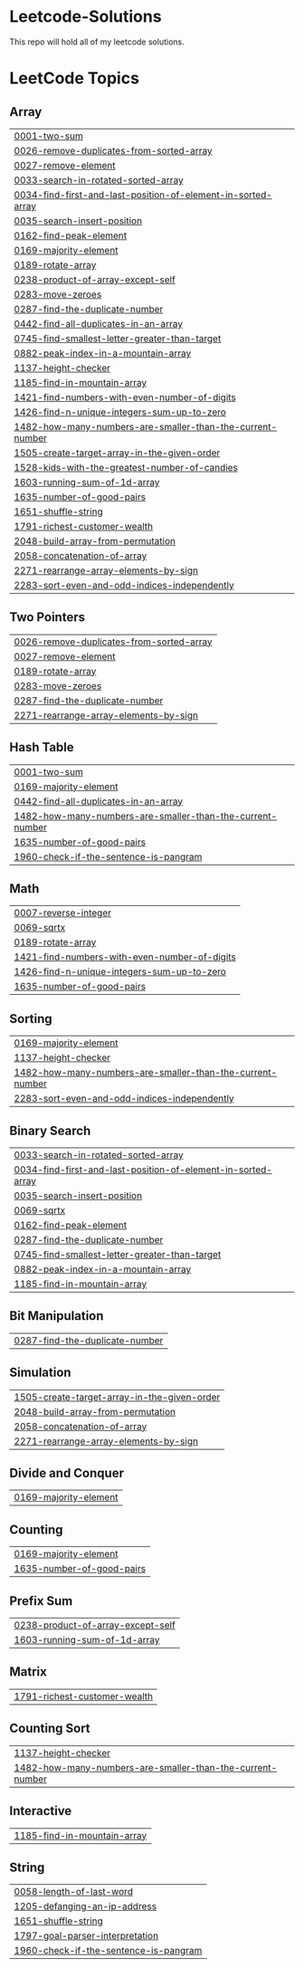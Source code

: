# Leetcode-Solutions
This repo will hold all of my leetcode solutions.

<!---LeetCode Topics Start-->
# LeetCode Topics
## Array
|  |
| ------- |
| [0001-two-sum](https://github.com/CipherCraftXIshant/Leetcode-Solutions/tree/master/0001-two-sum) |
| [0026-remove-duplicates-from-sorted-array](https://github.com/CipherCraftXIshant/Leetcode-Solutions/tree/master/0026-remove-duplicates-from-sorted-array) |
| [0027-remove-element](https://github.com/CipherCraftXIshant/Leetcode-Solutions/tree/master/0027-remove-element) |
| [0033-search-in-rotated-sorted-array](https://github.com/CipherCraftXIshant/Leetcode-Solutions/tree/master/0033-search-in-rotated-sorted-array) |
| [0034-find-first-and-last-position-of-element-in-sorted-array](https://github.com/CipherCraftXIshant/Leetcode-Solutions/tree/master/0034-find-first-and-last-position-of-element-in-sorted-array) |
| [0035-search-insert-position](https://github.com/CipherCraftXIshant/Leetcode-Solutions/tree/master/0035-search-insert-position) |
| [0162-find-peak-element](https://github.com/CipherCraftXIshant/Leetcode-Solutions/tree/master/0162-find-peak-element) |
| [0169-majority-element](https://github.com/CipherCraftXIshant/Leetcode-Solutions/tree/master/0169-majority-element) |
| [0189-rotate-array](https://github.com/CipherCraftXIshant/Leetcode-Solutions/tree/master/0189-rotate-array) |
| [0238-product-of-array-except-self](https://github.com/CipherCraftXIshant/Leetcode-Solutions/tree/master/0238-product-of-array-except-self) |
| [0283-move-zeroes](https://github.com/CipherCraftXIshant/Leetcode-Solutions/tree/master/0283-move-zeroes) |
| [0287-find-the-duplicate-number](https://github.com/CipherCraftXIshant/Leetcode-Solutions/tree/master/0287-find-the-duplicate-number) |
| [0442-find-all-duplicates-in-an-array](https://github.com/CipherCraftXIshant/Leetcode-Solutions/tree/master/0442-find-all-duplicates-in-an-array) |
| [0745-find-smallest-letter-greater-than-target](https://github.com/CipherCraftXIshant/Leetcode-Solutions/tree/master/0745-find-smallest-letter-greater-than-target) |
| [0882-peak-index-in-a-mountain-array](https://github.com/CipherCraftXIshant/Leetcode-Solutions/tree/master/0882-peak-index-in-a-mountain-array) |
| [1137-height-checker](https://github.com/CipherCraftXIshant/Leetcode-Solutions/tree/master/1137-height-checker) |
| [1185-find-in-mountain-array](https://github.com/CipherCraftXIshant/Leetcode-Solutions/tree/master/1185-find-in-mountain-array) |
| [1421-find-numbers-with-even-number-of-digits](https://github.com/CipherCraftXIshant/Leetcode-Solutions/tree/master/1421-find-numbers-with-even-number-of-digits) |
| [1426-find-n-unique-integers-sum-up-to-zero](https://github.com/CipherCraftXIshant/Leetcode-Solutions/tree/master/1426-find-n-unique-integers-sum-up-to-zero) |
| [1482-how-many-numbers-are-smaller-than-the-current-number](https://github.com/CipherCraftXIshant/Leetcode-Solutions/tree/master/1482-how-many-numbers-are-smaller-than-the-current-number) |
| [1505-create-target-array-in-the-given-order](https://github.com/CipherCraftXIshant/Leetcode-Solutions/tree/master/1505-create-target-array-in-the-given-order) |
| [1528-kids-with-the-greatest-number-of-candies](https://github.com/CipherCraftXIshant/Leetcode-Solutions/tree/master/1528-kids-with-the-greatest-number-of-candies) |
| [1603-running-sum-of-1d-array](https://github.com/CipherCraftXIshant/Leetcode-Solutions/tree/master/1603-running-sum-of-1d-array) |
| [1635-number-of-good-pairs](https://github.com/CipherCraftXIshant/Leetcode-Solutions/tree/master/1635-number-of-good-pairs) |
| [1651-shuffle-string](https://github.com/CipherCraftXIshant/Leetcode-Solutions/tree/master/1651-shuffle-string) |
| [1791-richest-customer-wealth](https://github.com/CipherCraftXIshant/Leetcode-Solutions/tree/master/1791-richest-customer-wealth) |
| [2048-build-array-from-permutation](https://github.com/CipherCraftXIshant/Leetcode-Solutions/tree/master/2048-build-array-from-permutation) |
| [2058-concatenation-of-array](https://github.com/CipherCraftXIshant/Leetcode-Solutions/tree/master/2058-concatenation-of-array) |
| [2271-rearrange-array-elements-by-sign](https://github.com/CipherCraftXIshant/Leetcode-Solutions/tree/master/2271-rearrange-array-elements-by-sign) |
| [2283-sort-even-and-odd-indices-independently](https://github.com/CipherCraftXIshant/Leetcode-Solutions/tree/master/2283-sort-even-and-odd-indices-independently) |
## Two Pointers
|  |
| ------- |
| [0026-remove-duplicates-from-sorted-array](https://github.com/CipherCraftXIshant/Leetcode-Solutions/tree/master/0026-remove-duplicates-from-sorted-array) |
| [0027-remove-element](https://github.com/CipherCraftXIshant/Leetcode-Solutions/tree/master/0027-remove-element) |
| [0189-rotate-array](https://github.com/CipherCraftXIshant/Leetcode-Solutions/tree/master/0189-rotate-array) |
| [0283-move-zeroes](https://github.com/CipherCraftXIshant/Leetcode-Solutions/tree/master/0283-move-zeroes) |
| [0287-find-the-duplicate-number](https://github.com/CipherCraftXIshant/Leetcode-Solutions/tree/master/0287-find-the-duplicate-number) |
| [2271-rearrange-array-elements-by-sign](https://github.com/CipherCraftXIshant/Leetcode-Solutions/tree/master/2271-rearrange-array-elements-by-sign) |
## Hash Table
|  |
| ------- |
| [0001-two-sum](https://github.com/CipherCraftXIshant/Leetcode-Solutions/tree/master/0001-two-sum) |
| [0169-majority-element](https://github.com/CipherCraftXIshant/Leetcode-Solutions/tree/master/0169-majority-element) |
| [0442-find-all-duplicates-in-an-array](https://github.com/CipherCraftXIshant/Leetcode-Solutions/tree/master/0442-find-all-duplicates-in-an-array) |
| [1482-how-many-numbers-are-smaller-than-the-current-number](https://github.com/CipherCraftXIshant/Leetcode-Solutions/tree/master/1482-how-many-numbers-are-smaller-than-the-current-number) |
| [1635-number-of-good-pairs](https://github.com/CipherCraftXIshant/Leetcode-Solutions/tree/master/1635-number-of-good-pairs) |
| [1960-check-if-the-sentence-is-pangram](https://github.com/CipherCraftXIshant/Leetcode-Solutions/tree/master/1960-check-if-the-sentence-is-pangram) |
## Math
|  |
| ------- |
| [0007-reverse-integer](https://github.com/CipherCraftXIshant/Leetcode-Solutions/tree/master/0007-reverse-integer) |
| [0069-sqrtx](https://github.com/CipherCraftXIshant/Leetcode-Solutions/tree/master/0069-sqrtx) |
| [0189-rotate-array](https://github.com/CipherCraftXIshant/Leetcode-Solutions/tree/master/0189-rotate-array) |
| [1421-find-numbers-with-even-number-of-digits](https://github.com/CipherCraftXIshant/Leetcode-Solutions/tree/master/1421-find-numbers-with-even-number-of-digits) |
| [1426-find-n-unique-integers-sum-up-to-zero](https://github.com/CipherCraftXIshant/Leetcode-Solutions/tree/master/1426-find-n-unique-integers-sum-up-to-zero) |
| [1635-number-of-good-pairs](https://github.com/CipherCraftXIshant/Leetcode-Solutions/tree/master/1635-number-of-good-pairs) |
## Sorting
|  |
| ------- |
| [0169-majority-element](https://github.com/CipherCraftXIshant/Leetcode-Solutions/tree/master/0169-majority-element) |
| [1137-height-checker](https://github.com/CipherCraftXIshant/Leetcode-Solutions/tree/master/1137-height-checker) |
| [1482-how-many-numbers-are-smaller-than-the-current-number](https://github.com/CipherCraftXIshant/Leetcode-Solutions/tree/master/1482-how-many-numbers-are-smaller-than-the-current-number) |
| [2283-sort-even-and-odd-indices-independently](https://github.com/CipherCraftXIshant/Leetcode-Solutions/tree/master/2283-sort-even-and-odd-indices-independently) |
## Binary Search
|  |
| ------- |
| [0033-search-in-rotated-sorted-array](https://github.com/CipherCraftXIshant/Leetcode-Solutions/tree/master/0033-search-in-rotated-sorted-array) |
| [0034-find-first-and-last-position-of-element-in-sorted-array](https://github.com/CipherCraftXIshant/Leetcode-Solutions/tree/master/0034-find-first-and-last-position-of-element-in-sorted-array) |
| [0035-search-insert-position](https://github.com/CipherCraftXIshant/Leetcode-Solutions/tree/master/0035-search-insert-position) |
| [0069-sqrtx](https://github.com/CipherCraftXIshant/Leetcode-Solutions/tree/master/0069-sqrtx) |
| [0162-find-peak-element](https://github.com/CipherCraftXIshant/Leetcode-Solutions/tree/master/0162-find-peak-element) |
| [0287-find-the-duplicate-number](https://github.com/CipherCraftXIshant/Leetcode-Solutions/tree/master/0287-find-the-duplicate-number) |
| [0745-find-smallest-letter-greater-than-target](https://github.com/CipherCraftXIshant/Leetcode-Solutions/tree/master/0745-find-smallest-letter-greater-than-target) |
| [0882-peak-index-in-a-mountain-array](https://github.com/CipherCraftXIshant/Leetcode-Solutions/tree/master/0882-peak-index-in-a-mountain-array) |
| [1185-find-in-mountain-array](https://github.com/CipherCraftXIshant/Leetcode-Solutions/tree/master/1185-find-in-mountain-array) |
## Bit Manipulation
|  |
| ------- |
| [0287-find-the-duplicate-number](https://github.com/CipherCraftXIshant/Leetcode-Solutions/tree/master/0287-find-the-duplicate-number) |
## Simulation
|  |
| ------- |
| [1505-create-target-array-in-the-given-order](https://github.com/CipherCraftXIshant/Leetcode-Solutions/tree/master/1505-create-target-array-in-the-given-order) |
| [2048-build-array-from-permutation](https://github.com/CipherCraftXIshant/Leetcode-Solutions/tree/master/2048-build-array-from-permutation) |
| [2058-concatenation-of-array](https://github.com/CipherCraftXIshant/Leetcode-Solutions/tree/master/2058-concatenation-of-array) |
| [2271-rearrange-array-elements-by-sign](https://github.com/CipherCraftXIshant/Leetcode-Solutions/tree/master/2271-rearrange-array-elements-by-sign) |
## Divide and Conquer
|  |
| ------- |
| [0169-majority-element](https://github.com/CipherCraftXIshant/Leetcode-Solutions/tree/master/0169-majority-element) |
## Counting
|  |
| ------- |
| [0169-majority-element](https://github.com/CipherCraftXIshant/Leetcode-Solutions/tree/master/0169-majority-element) |
| [1635-number-of-good-pairs](https://github.com/CipherCraftXIshant/Leetcode-Solutions/tree/master/1635-number-of-good-pairs) |
## Prefix Sum
|  |
| ------- |
| [0238-product-of-array-except-self](https://github.com/CipherCraftXIshant/Leetcode-Solutions/tree/master/0238-product-of-array-except-self) |
| [1603-running-sum-of-1d-array](https://github.com/CipherCraftXIshant/Leetcode-Solutions/tree/master/1603-running-sum-of-1d-array) |
## Matrix
|  |
| ------- |
| [1791-richest-customer-wealth](https://github.com/CipherCraftXIshant/Leetcode-Solutions/tree/master/1791-richest-customer-wealth) |
## Counting Sort
|  |
| ------- |
| [1137-height-checker](https://github.com/CipherCraftXIshant/Leetcode-Solutions/tree/master/1137-height-checker) |
| [1482-how-many-numbers-are-smaller-than-the-current-number](https://github.com/CipherCraftXIshant/Leetcode-Solutions/tree/master/1482-how-many-numbers-are-smaller-than-the-current-number) |
## Interactive
|  |
| ------- |
| [1185-find-in-mountain-array](https://github.com/CipherCraftXIshant/Leetcode-Solutions/tree/master/1185-find-in-mountain-array) |
## String
|  |
| ------- |
| [0058-length-of-last-word](https://github.com/CipherCraftXIshant/Leetcode-Solutions/tree/master/0058-length-of-last-word) |
| [1205-defanging-an-ip-address](https://github.com/CipherCraftXIshant/Leetcode-Solutions/tree/master/1205-defanging-an-ip-address) |
| [1651-shuffle-string](https://github.com/CipherCraftXIshant/Leetcode-Solutions/tree/master/1651-shuffle-string) |
| [1797-goal-parser-interpretation](https://github.com/CipherCraftXIshant/Leetcode-Solutions/tree/master/1797-goal-parser-interpretation) |
| [1960-check-if-the-sentence-is-pangram](https://github.com/CipherCraftXIshant/Leetcode-Solutions/tree/master/1960-check-if-the-sentence-is-pangram) |
<!---LeetCode Topics End-->